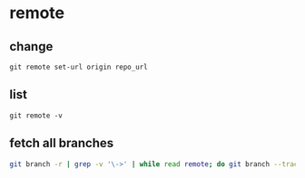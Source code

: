 # remote
## change
`git remote set-url origin repo_url`
## list
`git remote -v`

## fetch all branches
```bash 
git branch -r | grep -v '\->' | while read remote; do git branch --track "${remote#origin/}" "$remote"; done
```